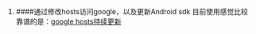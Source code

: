 1. ####通过修改hosts访问google，以及更新Android sdk
	目前使用感觉比较靠谱的是：[google hosts持续更新](http://www.360kb.com/kb/2_150.html "google hosts持续更新")
	
